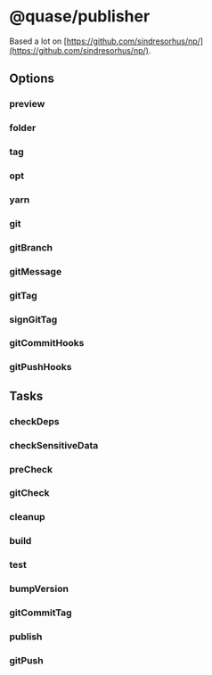 # @quase/publisher

Based a lot on [https://github.com/sindresorhus/np/](https://github.com/sindresorhus/np/).

## Options

### preview

### folder

### tag

### opt

### yarn

### git

### gitBranch

### gitMessage

### gitTag

### signGitTag

### gitCommitHooks

### gitPushHooks

## Tasks

### checkDeps

### checkSensitiveData

### preCheck

### gitCheck

### cleanup

### build

### test

### bumpVersion

### gitCommitTag

### publish

### gitPush

